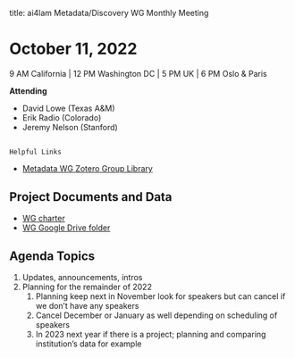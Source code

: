 title: ai4lam Metadata/Discovery WG	 Monthly Meeting

# October 11, 2022

9 AM California | 12 PM Washington DC | 5 PM UK | 6 PM Oslo & Paris


**Attending**



* David Lowe (Texas A&M)
* Erik Radio (Colorado)
* Jeremy Nelson (Stanford)

## 
    Helpful Links

* [Metadata WG Zotero Group Library](https://www.zotero.org/groups/2709151/ai4lam_metadata_wg/library)


## Project Documents and Data



* [WG charter](https://drive.google.com/file/d/1ypcx2F30siqr-KYOKFZtVv8h9PIS9a77/view?usp=sharing)
* [WG Google Drive folder](https://drive.google.com/drive/folders/1cpZtbjKadgD30794fD97XY-EChUSy2r9?usp=sharing)


## Agenda Topics	



1. Updates, announcements, intros
2. Planning for the remainder of 2022
    1. Planning keep next in November look for speakers but can cancel if we don’t have any speakers
    2. Cancel December or January as well depending on scheduling of speakers
    3. In 2023 next year if there is a project; planning and comparing institution’s data for example
